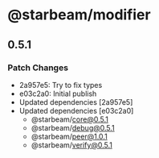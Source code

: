 # @starbeam/modifier

## 0.5.1

### Patch Changes

- 2a957e5: Try to fix types
- e03c2a0: Initial publish
- Updated dependencies [2a957e5]
- Updated dependencies [e03c2a0]
  - @starbeam/core@0.5.1
  - @starbeam/debug@0.5.1
  - @starbeam/peer@1.0.1
  - @starbeam/verify@0.5.1
